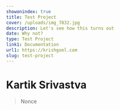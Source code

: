 ```yaml
---
showonindex: true
title: Test Project
cover: /uploads/img_7832.jpg
description: Let's see how this turns out
date: Why not?
type: Test Project
link1: Documentation
url1: https://krishgoel.com
slug: test-project
---
```

# Kartik Srivastva

> Nonce